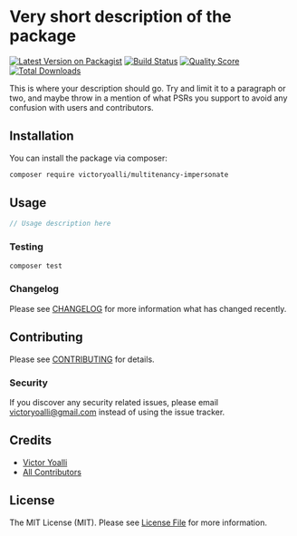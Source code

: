 # Very short description of the package

[![Latest Version on Packagist](https://img.shields.io/packagist/v/victoryoalli/multitenancy-impersonate.svg?style=flat-square)](https://packagist.org/packages/victoryoalli/multitenancy-impersonate)
[![Build Status](https://img.shields.io/travis/victoryoalli/multitenancy-impersonate/master.svg?style=flat-square)](https://travis-ci.org/victoryoalli/multitenancy-impersonate)
[![Quality Score](https://img.shields.io/scrutinizer/g/victoryoalli/multitenancy-impersonate.svg?style=flat-square)](https://scrutinizer-ci.com/g/victoryoalli/multitenancy-impersonate)
[![Total Downloads](https://img.shields.io/packagist/dt/victoryoalli/multitenancy-impersonate.svg?style=flat-square)](https://packagist.org/packages/victoryoalli/multitenancy-impersonate)

This is where your description should go. Try and limit it to a paragraph or two, and maybe throw in a mention of what PSRs you support to avoid any confusion with users and contributors.

## Installation

You can install the package via composer:

```bash
composer require victoryoalli/multitenancy-impersonate
```

## Usage

``` php
// Usage description here
```

### Testing

``` bash
composer test
```

### Changelog

Please see [CHANGELOG](CHANGELOG.md) for more information what has changed recently.

## Contributing

Please see [CONTRIBUTING](CONTRIBUTING.md) for details.

### Security

If you discover any security related issues, please email victoryoalli@gmail.com instead of using the issue tracker.

## Credits

- [Victor Yoalli](https://github.com/victoryoalli)
- [All Contributors](../../contributors)

## License

The MIT License (MIT). Please see [License File](LICENSE.md) for more information.
